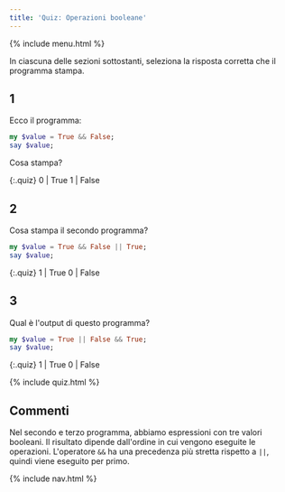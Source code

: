 ```yaml
---
title: 'Quiz: Operazioni booleane'
---
```


{% include menu.html %}

In ciascuna delle sezioni sottostanti, seleziona la risposta corretta che il programma stampa.

## 1

Ecco il programma:

```raku
my $value = True && False;
say $value;
```

Cosa stampa?

{:.quiz}
0 | True
1 | False

## 2 

Cosa stampa il secondo programma?

```raku
my $value = True && False || True;
say $value;
```

{:.quiz}
1 | True
0 | False

## 3

Qual è l'output di questo programma?

```raku
my $value = True || False && True;
say $value;
```

{:.quiz}
1 | True
0 | False

{% include quiz.html %}

## Commenti

Nel secondo e terzo programma, abbiamo espressioni con tre valori booleani. Il risultato dipende dall'ordine in cui vengono eseguite le operazioni. L'operatore `&&` ha una precedenza più stretta rispetto a `||`, quindi viene eseguito per primo.

{% include nav.html %}